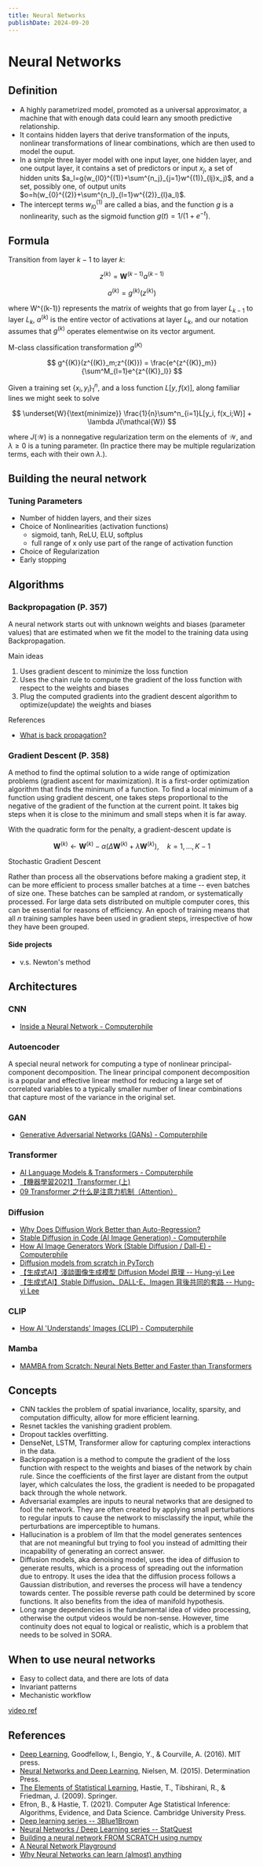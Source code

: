 ```yaml
---
title: Neural Networks
publishDate: 2024-09-20
---
```


# Neural Networks

## Definition

- A highly parametrized model, promoted as a universal approximator, a machine that with enough data could learn any smooth predictive relationship.
- It contains hidden layers that derive transformation of the inputs, nonlinear transformations of linear combinations, which are then used to model the ouput.
- In a simple three layer model with one input layer, one hidden layer, and one output layer, it contains a set of predictors or input $x_j$, a set of hidden units $a_l=g(w_{l0}^{(1)}+\sum^{n_j}_{j=1}w^{(1)}_{lj}x_j)$, and a set, possibly one, of output units $o=h(w_{0}^{(2)}+\sum^{n_l}_{l=1}w^{(2)}_{l}a_l)$.
- The intercept terms $w^{(1)}_{l0}$ are called a bias, and the function $g$ is a nonlinearity, such as the sigmoid function $g(t)=1/(1+e^{-t})$.

## Formula

Transition from layer $k-1$ to layer $k$:

$$
z^{(k)} = \bm{W}^{(k-1)}a^{(k-1)}
$$

$$
a^{(k)} = g^{(k)}(z^{(k)})
$$

where W^{(k-1)} represents the matrix of weights that go from layer $L_{k-1}$ to layer $L_k$, $a^{(k)}$ is the entire vector of activations at layer $L_{k}$, and our notation assumes that $g^{(k)}$ operates elementwise on its vector argument.

M-class classification transformation $g^{(K)}$

$$
g^{(K)}(z^{(K)}_m;z^{(K)}) = \frac{e^{z^{(K)}_m}}{\sum^M_{l=1}e^{z^{(K)}_l}}
$$

Given a training set $\{x_i,y_i\}^n_1$, and a loss function $L[y, f(x)]$, along familiar lines we might seek to solve

$$
\underset{W}{\text{minimize}} \frac{1}{n}\sum^n_{i=1}L[y_i, f(x_i;W)] + \lambda J(\mathcal{W})
$$

where $J(\mathcal{W})$ is a nonnegative regularization term on the elements of $\mathcal{W}$, and $\lambda \geq 0$ is a tuning parameter. (In practice there may be multiple regularization terms, each with their own $\lambda$.).

## Building the neural network

### Tuning Parameters

- Number of hidden layers, and their sizes
- Choice of Nonlinearities (activation functions)
  - sigmoid, tanh, ReLU, ELU, softplus
  - full range of x only use part of the range of activation function
- Choice of Regularization
- Early stopping

## Algorithms

### Backpropagation (P. 357)

A neural network starts out with unknown weights and biases (parameter values) that are estimated when we fit the model to the training data using Backpropagation.

Main ideas

1. Uses gradient descent to minimize the loss function
2. Uses the chain rule to compute the gradient of the loss function with respect to the weights and biases
3. Plug the computed gradients into the gradient descent algorithm to optimize(update) the weights and biases

References

- [What is back propagation?](https://www.youtube.com/watch?v=Ilg3gGewQ5U)

### Gradient Descent (P. 358)

A method to find the optimal solution to a wide range of optimization problems (gradient ascent for maximization). It is a first-order optimization algorithm that finds the minimum of a function. To find a local minimum of a function using gradient descent, one takes steps proportional to the negative of the gradient of the function at the current point. It takes big steps when it is close to the minimum and small steps when it is far away.

With the quadratic form for the penalty, a gradient-descent update is

$$
\bm{W}^{(k)} \leftarrow \bm{W}^{(k)} - \alpha (\Delta{\bm{W}^{(k)}}+\lambda\bm{W}^{(k)}), \quad k=1,...,K-1
$$

Stochastic Gradient Descent

Rather than process all the observations before making a gradient step, it can be more efficient to process smaller batches at a time -- even batches of size one. These batches can be sampled at random, or systematically processed. For large data sets distributed on multiple computer cores, this can be essential for reasons of efficiency. An epoch of training means that all $n$ training samples have been used in gradient steps, irrespective of how they have been grouped.

#### Side projects

- v.s. Newton's method

## Architectures

### CNN

- [Inside a Neural Network - Computerphile](https://www.youtube.com/watch?v=BFdMrDOx_CM)

### Autoencoder

A special neural network for computing a type of nonlinear principal-component decomposition. The linear principal component decomposition is a popular and effective linear method for reducing a large set of correlated variables to a typically smaller number of linear combinations that capture most of the variance in the original set.

### GAN

- [Generative Adversarial Networks (GANs) - Computerphile](https://www.youtube.com/watch?v=Sw9r8CL98N0)

### Transformer

- [AI Language Models & Transformers - Computerphile](https://www.youtube.com/watch?v=rURRYI66E54)
- [【機器學習2021】Transformer (上)](https://www.youtube.com/watch?v=n9TlOhRjYoc)
- [09 Transformer 之什么是注意力机制（Attention）](https://www.youtube.com/watch?v=z2TqBUouF8I)

### Diffusion

- [Why Does Diffusion Work Better than Auto-Regression?](https://www.youtube.com/watch?v=zc5NTeJbk-k)
- [Stable Diffusion in Code (AI Image Generation) - Computerphile](https://www.youtube.com/watch?v=-lz30by8-sU)
- [How AI Image Generators Work (Stable Diffusion / Dall-E) - Computerphile](https://www.youtube.com/watch?v=1CIpzeNxIhU)
- [Diffusion models from scratch in PyTorch](https://www.youtube.com/watch?v=a4Yfz2FxXiY)
- [【生成式AI】淺談圖像生成模型 Diffusion Model 原理 -- Hung-yi Lee](https://www.youtube.com/watch?v=azBugJzmz-o)
- [【生成式AI】Stable Diffusion、DALL-E、Imagen 背後共同的套路 -- Hung-yi Lee](https://www.youtube.com/watch?v=JbfcAaBT66U)

### CLIP

- [How AI 'Understands' Images (CLIP) - Computerphile](https://www.youtube.com/watch?v=KcSXcpluDe4)

### Mamba

- [MAMBA from Scratch: Neural Nets Better and Faster than Transformers](https://www.youtube.com/watch?v=N6Piou4oYx8)

## Concepts

- CNN tackles the problem of spatial invariance, locality, sparsity, and computation difficulty, allow for more efficient learning.
- Resnet tackles the vanishing gradient problem.
- Dropout tackles overfitting.
- DenseNet, LSTM, Transformer allow for capturing complex interactions in the data.
- Backpropagation is a method to compute the gradient of the loss function with respect to the weights and biases of the network by chain rule. Since the coefficients of the first layer are distant from the output layer, which calculates the loss, the gradient is needed to be propagated back through the whole network.
- Adversarial examples are inputs to neural networks that are designed to fool the network. They are often created by applying small perturbations to regular inputs to cause the network to misclassify the input, while the perturbations are imperceptible to humans.
- Hallucination is a problem of llm that the model generates sentences that are not meaningful but trying to fool you instead of admitting their incapability of generating an correct answer.
- Diffusion models, aka denoising model, uses the idea of diffusion to generate results, which is a process of spreading out the information due to entropy. It uses the idea that the diffusion process follows a Gaussian distribution, and reverses the process will have a tendency towards center. The possible reverse path could be determined by score functions. It also benefits from the idea of manifold hypothesis.
- Long range dependencies is the fundamental idea of video processing, otherwise the output videos would be non-sense. However, time continuity does not equal to logical or realistic, which is a problem that needs to be solved in SORA.

## When to use neural networks

- Easy to collect data, and there are lots of data
- Invariant patterns
- Mechanistic workflow

[video ref](https://www.youtube.com/watch?v=LF9sd-2jCoY)

## References

- [Deep Learning](https://www.deeplearningbook.org/), Goodfellow, I., Bengio, Y., & Courville, A. (2016). MIT press.
- [Neural Networks and Deep Learning](http://neuralnetworksanddeeplearning.com/), Nielsen, M. (2015). Determination Press.
- [The Elements of Statistical Learning](https://web.stanford.edu/~hastie/ElemStatLearn/), Hastie, T., Tibshirani, R., & Friedman, J. (2009). Springer.
- Efron, B., & Hastie, T. (2021). Computer Age Statistical Inference: Algorithms, Evidence, and Data Science. Cambridge University Press.
- [Deep learning series -- 3Blue1Brown](https://www.youtube.com/watch?v=aircAruvnKk&list=PLZHQObOWTQDNU6R1_67000Dx_ZCJB-3pi)
- [Neural Networks / Deep Learning series -- StatQuest](https://www.youtube.com/watch?v=CqOfi41LfDw&list=PLblh5JKOoLUIxGDQs4LFFD--41Vzf-ME1&index=2)
- [Building a neural network FROM SCRATCH using numpy](https://www.youtube.com/watch?v=w8yWXqWQYmU)
- [A Neural Network Playground](https://playground.tensorflow.org/)
- [Why Neural Networks can learn (almost) anything](https://www.youtube.com/watch?v=0QczhVg5HaI)
